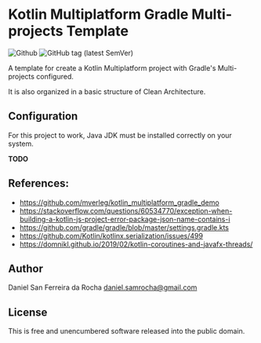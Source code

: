 # Kotlin Multiplatform Gradle Multi-projects Template

![Github](https://img.shields.io/github/license/danielsanfr/kotlin-mpp-gradle-mp-template?logo=open-source-initiative&logoColor=white) ![GitHub tag (latest SemVer)](https://img.shields.io/github/v/tag/danielsanfr/kotlin-mpp-gradle-mp-template?sort=semver)

A template for create a Kotlin Multiplatform project with Gradle's Multi-projects configured.

It is also organized in a basic structure of Clean Architecture.

## Configuration

For this project to work, Java JDK must be installed correctly on your system.

**TODO**

## References:

* https://github.com/mverleg/kotlin_multiplatform_gradle_demo
* https://stackoverflow.com/questions/60534770/exception-when-building-a-kotlin-js-project-error-package-json-name-contains-i
* https://github.com/gradle/gradle/blob/master/settings.gradle.kts
* https://github.com/Kotlin/kotlinx.serialization/issues/499
* https://domnikl.github.io/2019/02/kotlin-coroutines-and-javafx-threads/

## Author

Daniel San Ferreira da Rocha <daniel.samrocha@gmail.com>

## License

This is free and unencumbered software released into the public domain.
